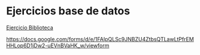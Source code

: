 
<h1> Ejercicios base de datos </h1>
<a href="https://www.db-fiddle.com/f/qLP59SrBgmjs8CQJ7fcUmn/0"> Ejercicio Biblioteca </a>

https://docs.google.com/forms/d/e/1FAIpQLSc9JNBZU4ZtbsQTLawLtPfrEMHHLop6D1jDw2-uEVnBVaHK_w/viewform
